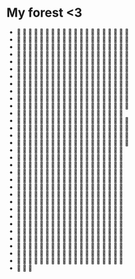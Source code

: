 # My forest <3
- 🌳 🌳 🌲 🌲 🌳 🌲 🌲 🌳 🌲 🌳  🌳 🌲 🌳 🌳 🌲 🌳 🌲 🌲 🌳 🌳
- 🌳 🌳 🌳 🌳 🌳 🌳 🌳 🌳 🌲 🌳 🌲 🌳 🌲 🌲 🌳 🌲 🌲 🌲 🌲 🌳
- 🌳 🌲 🌲 🌳 🌲 🌳 🌲 🌳 🌳 🌳 🌳 🌳 🌳 🌳 🌲 🌲 🌳 🌳 🌲 🌳
- 🌳 🌲 🌳 🌲 🌳 🌳 🌲 🌳 🌲 🌳 🌳 🌲 🌳 🌲 🌳 🌳 🌳 🌳 🌲 🌳
- 🌳 🌲 🌲 🌲 🌳 🌲 🌳 🌳 🌲 🌳 🌳 🌲 🌲 🌳 🌲 🌲 🌳 🌳 🌲 🌳
- 🌳 🌲 🌲 🌳 🌳 🌲 🌲 🌲 🌲 🌳 🌳 🌳 🌲 🌲 🌳 🌳 🌳 🌲 🌳 🌲
- 🌳 🌲 🌲 🌲 🌲 🌳 🌲 🌳 🌳 🌲 🌲 🌲 🌳 🌳 🌲 🌳 🌲 🌳 🌳 🌲
- 🌲 🌲 🌲 🌳 🌳 🌳 🌲 🌲 🌳 🌳 🌲 🌲 🌲 🌳 🌲 🌲 🌳 🌲 🌳 🌳
- 🌳 🌲 🌳 🌲 🌲 🌳 🌲 🌳 🌳 🌲 🌳 🌳 🌳 🌳 🌲 🌲 🌳 🌳 🌳 🌲
- 🌲 🌲 🌲 🌳 🌲 🌲 🌳 🌲 🌲 🌳 🌳 🌲 🌳 🌳 🌳 🌲 🌳 🌲 🌳 🌲
- 🌲 🌲 🌲 🌲 🌳 🌲 🌲 🌲 🌲 🌲 🌳 🌳 🌲 🌳 🌲 🌳 🌳 🌲 🌳 🌲
- 🌲 🌳 🌳 🌲 🌳 🌲 🌳 🌲 🌳 🌲 🌳 🌲 🌳 🌲 🌳 🌲 🌳 🌲 🌲
- 🌲 🌲 🌲 🌲 🌲 🌳 🌲 🌲 🌳 🌲 🌲 🌲 🌳 🌳 🌲 🌲 🌲 🌳 🌲 🌲
- 🌲 🌲 🌲 🌲 🌲 🌲 🌳 🌲 🌳 🌲 🌲 🌳 🌲 🌲 🌳 🌲 🌲 🌲 🌳 🌲
- 🌲 🌳 🌳 🌳 🌳 🌳 🌲 🌲 🌲 🌳 🌳 🌲 🌲 🌲 🌳 🌳 🌳 🌲 🌲 🌳
- 🌳 🌳 🌳 🌲 🌳 🌳 🌳 🌳 🌳 🌲 🌲 🌳 🌳 🌲 🌲 🌳 🌲 🌳 🌲 🌲
- 🌲 🌳 🌳 🌲 🌳 🌳 🌳 🌳 🌳 🌲 🌳 🌲 🌲 🌲 🌲 🌳 🌳 🌲 🌳
- 🌲 🌳 🌲 🌲 🌲 🌳 🌳 🌲 🌲 🌳 🌲 🌳 🌳 🌳 🌲 🌲 🌳 🌲 🌳
- 🌳 🌳 🌲 🌳 🌲 🌲 🌳 🌲 🌳 🌳 🌳 🌲 🌳 🌳 🌳 🌲 🌲 🌳 🌲
- 🌳 🌲 🌲 🌲 🌲 🌳 🌳 🌲 🌳 🌳 🌲 🌲 🌳 🌳 🌲 🌳 🌲 🌳 🌲
- 🌲 🌳 🌳 🌳 🌲 🌲 🌲 🌲 🌲 🌲 🌳 🌲 🌲 🌲 🌳 🌳 🌲 🌳 🌲
- 🌳 🌲 🌲 🌳 🌲 🌲 🌲 🌳 🌲 🌲 🌲 🌲 🌲 🌳 🌲 🌲 🌲 🌳 🌳
- 🌳 🌲 🌳 🌳 🌲 🌲 🌳 🌲 🌳 🌳 🌲 🌳 🌲 🌲 🌲 🌳 🌳 🌲 🌲
- 🌲 🌳 🌲 🌳 🌲 🌲 🌳 🌲 🌲 🌳 🌳 🌳 🌳 🌳 🌲 🌳 🌲 🌳 🌲
- 🌳 🌳 🌲 🌳 🌲 🌳 🌲 🌳 🌲 🌲 🌳 🌳 🌲 🌲 🌲 🌲 🌲 🌲 🌳
- 🌲 🌲 🌲 🌳 🌳 🌲 🌳 🌲 🌲 🌲 🌲 🌲 🌳 🌳 🌳 🌳 🌳 🌳 🌲
- 🌲 🌳 🌲 🌲 🌳 🌲 🌲 🌲 🌳 🌳 🌳 🌳 🌲 🌳 🌳 🌳 🌲 🌳 🌲
- 🌳 🌳 🌳 🌲 🌲 🌲 🌳 🌲 🌲 🌳 🌲 🌳 🌲 🌳 🌲 🌳 🌳 🌲 🌳
- 🌳 🌲 🌲 🌳 🌲 🌳 🌲 🌳 🌲 🌲 🌳 🌳 🌲 🌲 🌲 🌲 🌲 🌲 🌲
- 🌳 🌲 🌲 🌳 🌲 🌳 🌳 🌳 🌲 🌳 🌳 🌲 🌳 🌲 🌲 🌳 🌲 🌳 🌳
- 🌳 🌲 🌳 🌲 🌲 🌳 🌳 🌲 🌳 🌲 🌳 🌳 🌲 🌲 🌳 🌲 🌲 🌲 🌲
- 🌲 🌳 🌳 🌲 🌲 🌳 🌳 🌲 🌳 🌳 🌳 🌲 🌲 🌳 🌲 🌳 🌳 🌳 🌳
- 🌲 🌳 🌳
